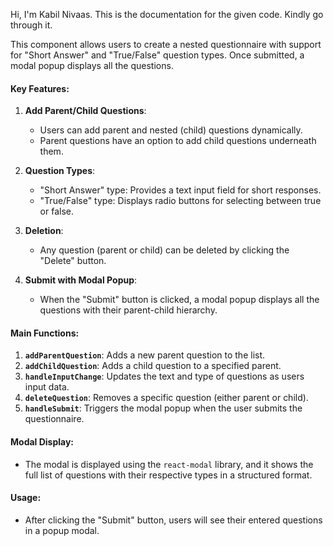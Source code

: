 Hi, I'm Kabil Nivaas. This is the documentation for the given code. Kindly go through it.

This component allows users to create a nested questionnaire with support for "Short Answer" and "True/False" question types. Once submitted, a modal popup displays all the questions.

#### Key Features:
1. **Add Parent/Child Questions**:
   - Users can add parent and nested (child) questions dynamically.
   - Parent questions have an option to add child questions underneath them.

2. **Question Types**:
   - "Short Answer" type: Provides a text input field for short responses.
   - "True/False" type: Displays radio buttons for selecting between true or false.

3. **Deletion**:
   - Any question (parent or child) can be deleted by clicking the "Delete" button.

4. **Submit with Modal Popup**:
   - When the "Submit" button is clicked, a modal popup displays all the questions with their parent-child hierarchy.

#### Main Functions:
1. **`addParentQuestion`**: Adds a new parent question to the list.
2. **`addChildQuestion`**: Adds a child question to a specified parent.
3. **`handleInputChange`**: Updates the text and type of questions as users input data.
4. **`deleteQuestion`**: Removes a specific question (either parent or child).
5. **`handleSubmit`**: Triggers the modal popup when the user submits the questionnaire.

#### Modal Display:
- The modal is displayed using the `react-modal` library, and it shows the full list of questions with their respective types in a structured format.

#### Usage:
- After clicking the "Submit" button, users will see their entered questions in a popup modal.
